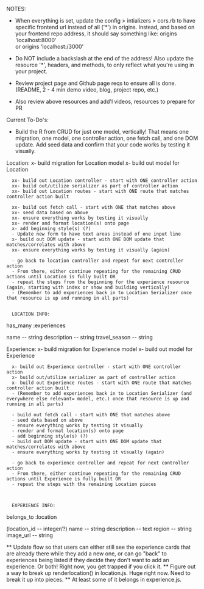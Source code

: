 
  NOTES:

  - When everything is set, update the config > intializers > cors.rb to have specific frontend url instead of all ('*') in origins. Instead, and based on your frontend repo address, it should say something like:
        origins 'localhost:8000'  
        or 
        origins 'localhost:/3000'
  - Do NOT include a backslash at the end of the address!
  Also update the resource '*', headers, and methods, to only reflect what you're using in your project.

  - Review project page and Github page reqs to ensure all is done. (README, 2 - 4 min demo video, blog, project repo, etc.)
  - Also review above resources and add'l videos, resources to prepare for PR




Current To-Do's:

  - Build the R from CRUD for just one model, vertically! That means one migration, one model, one controller action, one fetch   call, and one DOM update. Add seed data and confirm that your code works by testing it visually.

  Location:
      x- build migration for Location model
      x- build out model for Location

      xx- build out Location controller - start with ONE controller action
      xx- build out/utilize serializer as part of controller action 
      xx- build out Location routes - start with ONE route that matches controller action built

      xx- build out fetch call - start with ONE that matches above
      xx- seed data based on above 
      xx- ensure everything works by testing it visually
      xx- render and format location(s) onto page
      x- add beginning style(s) (?)
      - Update new form to have text areas instead of one input line
      x- build out DOM update - start with ONE DOM update that matches/correlates with above
      xx- ensure everything works by testing it visually (again)

      - go back to location controller and repeat for next controller action 
      - From there, either continue repeating for the remaining CRUD actions until Location is fully built OR
      - repeat the steps from the beginning for the experience resource (again, starting with index or show and building vertically)
      - (Remember to add experiences back in to Location Serializer once that resource is up and running in all parts)


      LOCATION INFO:
      
has_many :experiences

name -- string 
description -- string
travel_season -- string






  Experience:
      x- build migration for Experience model
      x- build out model for Experience

      x- build out Experience controller - start with ONE controller action
      x- build out/utilize serializer as part of controller action 
      x- build out Experience routes - start with ONE route that matches controller action built
      - (Remember to add experiences back in to Location Serializer (and everywhere else relevant= model, etc.) once that resource is up and running in all parts)

      - build out fetch call - start with ONE that matches above
      - seed data based on above 
      - ensure everything works by testing it visually
      - render and format location(s) onto page
      - add beginning style(s) (?)
      - build out DOM update - start with ONE DOM update that matches/correlates with above
      - ensure everything works by testing it visually (again)

      - go back to experience controller and repeat for next controller action 
      - From there, either continue repeating for the remaining CRUD actions until Experience is fully built OR
      - repeat the steps with the remaining Location pieces 
      


      EXPERIENCE INFO:

belongs_to :location

(location_id -- integer/?)
name -- string
description -- text
region -- string
image_url -- string 


** Update flow so that users can either still see the experience cards that are already there while they add a new one, or can go "back" to experiences being listed if they decide they don't want to add an experience. Or both! Right now, you get trapped if you click it.
** Figure out a way to break up renderlocation() in location.js. Huge right now. Need to break it up into pieces. 
** At least some of it belongs in experience.js.

